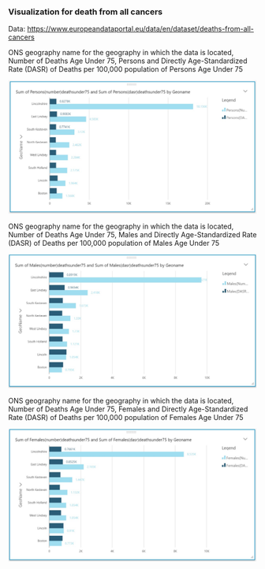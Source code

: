 ### Visualization for death from all cancers

Data: https://www.europeandataportal.eu/data/en/dataset/deaths-from-all-cancers

ONS geography name for the geography in which the data is located, Number of Deaths Age Under 75, Persons and Directly Age-Standardized Rate (DASR) of Deaths per 100,000 population of Persons Age Under 75

![Person Death](https://github.com/jayashilin123/Reports/blob/master/person.jpg)


ONS geography name for the geography in which the data is located, Number of Deaths Age Under 75, Males and Directly Age-Standardized Rate (DASR) of Deaths per 100,000 population of Males Age Under 75

![Male Death](https://github.com/jayashilin123/Reports/blob/master/male.jpg)


ONS geography name for the geography in which the data is located, Number of Deaths Age Under 75, Females and Directly Age-Standardized Rate (DASR) of Deaths per 100,000 population of Females Age Under 75

![Female](https://github.com/jayashilin123/Reports/blob/master/female.jpg)
